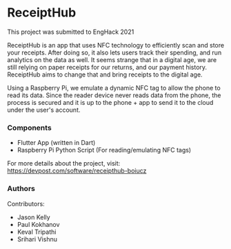 # ReceiptHub

This project was submitted to EngHack 2021

ReceiptHub is an app that uses NFC technology to efficiently scan and store your receipts. After doing so, it also lets users track their spending, and run analytics on the data as well. It seems strange that in a digital age, we are still relying on paper receipts for our returns, and our payment history. ReceiptHub aims to change that and bring receipts to the digital age.

Using a Raspberry Pi, we emulate a dynamic NFC tag to allow the phone to read its data. Since the reader device never reads data from the phone, the process is secured and it is up to the phone + app to send it to the cloud under the user's account. 

### Components
- Flutter App (written in Dart)
- Raspberry Pi Python Script (For reading/emulating NFC tags)

For more details about the project, visit: https://devpost.com/software/receipthub-boiucz

### Authors
Contributors:
- Jason Kelly
- Paul Kokhanov
- Keval Tripathi
- Srihari Vishnu


